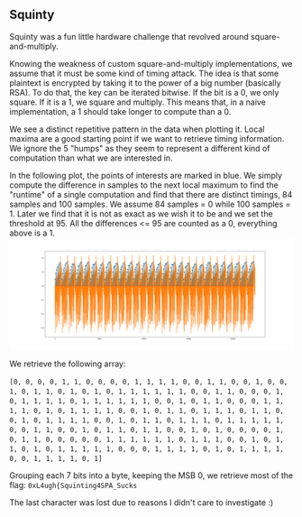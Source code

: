 ## Squinty

Squinty was a fun little hardware challenge that revolved around square-and-multiply.

Knowing the weakness of custom square-and-multiply implementations, we assume that it must be some kind of timing attack. The idea is that some plaintext is encrypted by taking it to the power of a big number (basically RSA). To do that, the key can be iterated bitwise. If the bit is a 0, we only square. If it is a 1, we square and multiply. This means that, in a naive implementation, a 1 should take longer to compute than a 0.

We see a distinct repetitive pattern in the data when plotting it. Local maxima are a good starting point if we want to retrieve timing information. We ignore the 5 "humps" as they seem to represent a different kind of computation than what we are interested in.

In the following plot, the points of interests are marked in blue. We simply compute the difference in samples to the next local maximum to find the "runtime" of a single computation and find that there are distinct timings, 84 samples and 100 samples. We assume 84 samples = 0 while 100 samples = 1. Later we find that it is not as exact as we wish it to be and we set the threshold at 95. All the differences <= 95 are counted as a 0, everything above is a 1.
![Marked points of interest](marked_local_maxima.png)

We retrieve the following array:

```[0, 0, 0, 0, 1, 1, 0, 0, 0, 0, 1, 1, 1, 1, 0, 0, 1, 1, 0, 0, 1, 0, 0, 1, 0, 1, 1, 0, 1, 0, 1, 0, 1, 1, 1, 1, 1, 1, 0, 0, 1, 1, 0, 0, 0, 1, 0, 1, 1, 1, 1, 0, 1, 1, 1, 1, 1, 1, 0, 0, 1, 0, 1, 1, 0, 0, 0, 1, 1, 1, 1, 0, 1, 0, 1, 1, 1, 1, 0, 0, 1, 0, 1, 1, 0, 1, 1, 1, 0, 1, 1, 0, 0, 1, 0, 1, 1, 1, 1, 0, 0, 1, 0, 1, 1, 0, 1, 1, 1, 0, 1, 1, 1, 1, 1, 0, 0, 1, 1, 0, 0, 1, 0, 1, 1, 0, 1, 1, 0, 0, 1, 0, 1, 0, 0, 0, 0, 1, 0, 1, 1, 0, 0, 0, 0, 0, 1, 1, 1, 1, 1, 1, 0, 1, 1, 1, 0, 0, 1, 0, 1, 1, 0, 1, 0, 1, 1, 1, 1, 1, 0, 0, 0, 1, 1, 1, 1, 0, 1, 0, 1, 1, 1, 1, 0, 0, 1, 1, 1, 1, 0, 1]```

Grouping each 7 bits into a byte, keeping the MSB 0, we retrieve most of the flag:
`0xL4ugh{Squinting4SPA_Sucks`

The last character was lost due to reasons I didn't care to investigate :)

